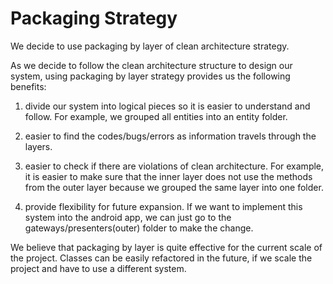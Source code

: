 # Packaging Strategy

We decide to use packaging by layer of clean architecture
strategy.

As we decide to follow the clean architecture structure to design our system, using packaging by layer strategy provides us the following benefits:

1.	divide our system into logical pieces so it is easier to understand and follow. For example, we grouped all entities into an entity folder.

2.	easier to find the codes/bugs/errors as information travels through the layers.

3.	easier to check if there are violations of clean architecture. For example, it is easier to make sure that the inner layer does not use the methods from the outer layer because we grouped the same layer into one folder.

4.	provide flexibility for future expansion. If we want to implement this system into the android app, we can just go to the gateways/presenters(outer) folder to make the change.

We believe that packaging by layer is quite effective for the current scale of the project. Classes can be easily refactored in the future, if we scale the project and have to use a different system.
